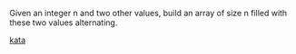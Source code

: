 Given an integer n and two other values, build an array of size n filled with these two values alternating.

[kata](https://www.codewars.com/kata/62a611067274990047f431a8/train/javascript)
